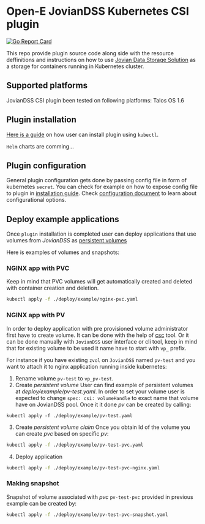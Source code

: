 # Open-E JovianDSS Kubernetes CSI plugin

[![Go Report Card](https://goreportcard.com/badge/github.com/open-e/joviandss-kubernetescsi)](https://goreportcard.com/report/github.com/open-e/joviandss-kubernetescsi)

This repo provide plugin source code along side with the resource deffinitions and instructions on how to use [Jovian Data Storage Solution](https://www.open-e.com/products/jovian-data-storage-software/general-information/) as a storage for containers running in Kubernetes cluster.

## Supported platforms

JovianDSS CSI plugin been tested on following platforms: Talos OS 1.6


## Plugin installation

[Here is a guide](doc/install.md) on how user can install plugin using `kubectl`.

`Helm` charts are comming...

## Plugin configuration

General plugin configuration gets done by passing config file in form of kubernetes `secret`.
You can check for example on how to expose config file to plugin in [installation guide](doc/install.md). 
Check [configuration document](doc/configuration.md) to learn about configurational options.

## Deploy example applications

Once `plugin` installation is completed user can deploy applications that use volumes from *JovianDSS* as [persistent volumes](https://kubernetes.io/docs/concepts/storage/persistent-volumes/)

Here is examples of volumes and snapshots:

### NGINX app with PVC

Keep in mind that PVC volumes will get automatically created and deleted with container creation and deletion.
``` bash
kubectl apply -f ./deploy/example/nginx-pvc.yaml
```

### NGINX app with PV

In order to deploy application with pre provisioned volume administrator first have to create volume.
It can be done with the help of [csc](https://github.com/rexray/gocsi/tree/master/csc) tool.
Or it can be done manually with `JovianDSS` user interface or cli tool, keep in mind that for existing volume to be used it name have to start with `vp_` prefix.

For instance if you have existing `zvol` on `JovianDSS` named `pv-test` and you want to attach it to nginx application running inside kubernetes:

1. Rename volume `pv-test` to `vp_pv-test`.
2. Create *persistent volume*
User can find example of persistent volumes at *deploy/example/pv-test.yaml*. In order to set your volume user is expected to change `spec: csi: volumeHandle` to exact name that volume have on JovianDSS pool.
Once it it done *pv* can be created by calling:
```
kubectl apply -f ./deploy/example/pv-test.yaml
```
3. Create *persistent volume claim*
Once you obtain Id of the volume you can create *pvc* based on specific *pv*:

```bash
kubectl apply -f ./deploy/example/pv-test-pvc.yaml
```
4. Deploy application

```bash
kubectl apply -f ./deploy/example/pv-test-pvc-nginx.yaml
```

### Making snapshot

Snapshot of volume associated with *pvc* `pv-test-pvc` provided in previous example can be created by:
```bash
kubectl apply -f ./deploy/example/pv-test-pvc-snapshot.yaml
```
